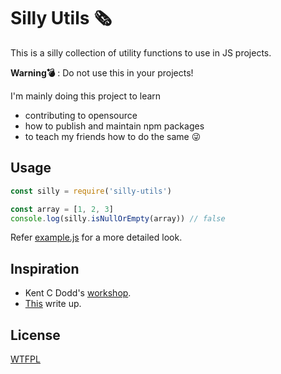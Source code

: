# Silly Utils 🗞

This is a silly collection of utility functions to use in JS projects.

**Warning💣** : Do not use this in your projects!

I'm mainly doing this project to learn

- contributing to opensource
- how to publish and maintain npm packages
- to teach my friends how to do the same 😜

## Usage

```javascript
const silly = require('silly-utils')

const array = [1, 2, 3]
console.log(silly.isNullOrEmpty(array)) // false
```

Refer [example.js](./example.js) for a more detailed look.

## Inspiration

- Kent C Dodd's
  [workshop](https://github.com/eggheadio-github/stack-overflow-copy-paste).
- [This](https://eladnava.com/publishing-your-first-package-to-npm/) write up.

## License

[WTFPL](http://www.wtfpl.net/)
